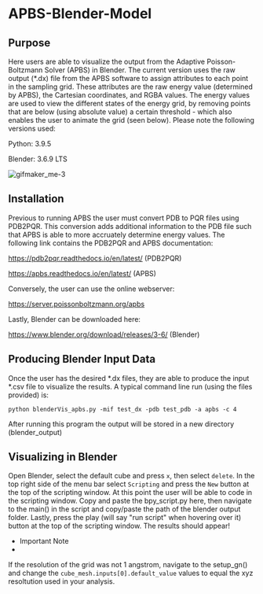 # APBS-Blender-Model

## Purpose
Here users are able to visualize the output from the Adaptive Poisson-Boltzmann Solver (APBS) in Blender. The current version uses the raw output (*.dx) file from the APBS software to assign attributes to each point in the sampling grid. These attributes are the raw energy value (determined by APBS), the Cartesian coordinates, and RGBA values. The energy values are used to view the different states of the energy grid, by removing points that are below (using absolute value) a certain threshold - which also enables the user to animate the grid (seen below). Please note the following versions used:

Python: 3.9.5

Blender: 3.6.9 LTS

![gifmaker_me-3](https://github.com/rehrlich91/APBS-Blender-Model/assets/54915452/5e57e7a8-2a5f-4c10-97b1-225561e86e78)

## Installation
Previous to running APBS the user must convert PDB to PQR files using PDB2PQR. This conversion adds additional information to the PDB file such that APBS is able to more accruately determine energy values. The following link contains the PDB2PQR and APBS documentation:

https://pdb2pqr.readthedocs.io/en/latest/ (PDB2PQR)

https://apbs.readthedocs.io/en/latest/ (APBS)

Conversely, the user can use the online webserver:

https://server.poissonboltzmann.org/apbs

Lastly, Blender can be downloaded here:

https://www.blender.org/download/releases/3-6/ (Blender)

## Producing Blender Input Data
Once the user has the desired *.dx files, they are able to produce the input *.csv file to visualize the results. A typical command line run (using the files provided) is:

``` console
python blenderVis_apbs.py -mif test_dx -pdb test_pdb -a apbs -c 4
```

After running this program the output will be stored in a new directory (blender_output)

## Visualizing in Blender
Open Blender, select the default cube and press `x`, then select `delete`. In the top right side of the menu bar select `Scripting` and press the `New` button at the top of the scripting window. At this point the user will be able to code in the scripting window. Copy and paste the bpy_script.py here, then navigate to the main() in the script and copy/paste the path of the blender output folder. Lastly, press the play (will say "run script" when hovering over it) button at the top of the scripting window. The results should appear!

* Important Note
* 
If the resolution of the grid was not 1 angstrom, navigate to the setup_gn() and change the `cube_mesh.inputs[0].default_value` values to equal the xyz resoltution used in your analysis. 



